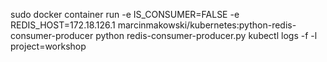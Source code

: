 sudo docker container run -e IS_CONSUMER=FALSE  -e REDIS_HOST=172.18.126.1 marcinmakowski/kubernetes:python-redis-consumer-producer python redis-consumer-producer.py
kubectl logs -f -l project=workshop


